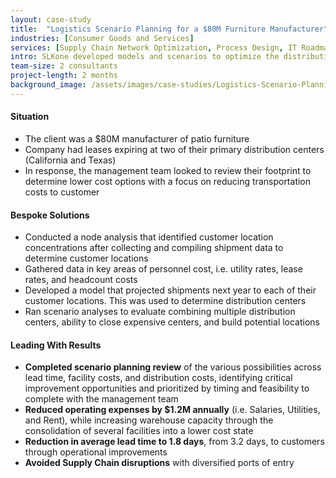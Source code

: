 ```yaml
---
layout: case-study
title:  "Logistics Scenario Planning for a $80M Furniture Manufacturer"
industries: [Consumer Goods and Services]
services: [Supply Chain Network Optimization, Process Design, IT Roadmap]
intro: SLKone developed models and scenarios to optimize the distribution footprint that reduced lead time and overall Supply Chain costs.
team-size: 2 consultants
project-length: 2 months
background_image: /assets/images/case-studies/Logistics-Scenario-Planning-for-a-80M-Furniture-Manufacturer.jpg
---
```


#### Situation
- The client was a $80M manufacturer of patio furniture
- Company had leases expiring at two of their primary distribution centers (California and Texas)
- In response, the management team looked to review their footprint to determine lower cost options with a focus on reducing transportation costs to customer


#### Bespoke Solutions
- Conducted a node analysis that identified customer location concentrations after collecting and compiling shipment data to determine customer locations
- Gathered data in key areas of personnel cost, i.e. utility rates, lease rates, and headcount costs
- Developed a model that projected shipments next year to each of their customer locations.  This was used to determine distribution centers
- Ran scenario analyses to evaluate combining multiple distribution centers, ability to close expensive centers, and build potential locations

#### Leading With Results
- **Completed scenario planning review** of the various possibilities across lead time, facility costs, and distribution costs, identifying critical improvement opportunities and prioritized by timing and feasibility to complete with the management team
- **Reduced operating expenses by $1.2M annually** (i.e. Salaries, Utilities, and Rent), while increasing warehouse capacity through the consolidation of several facilities into a lower cost state
- **Reduction in average lead time to 1.8 days**, from 3.2 days, to customers through operational improvements
- **Avoided Supply Chain disruptions** with diversified ports of entry
